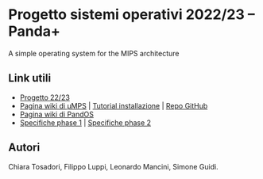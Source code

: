 # Progetto sistemi operativi 2022/23 – Panda+

A simple operating system for the MIPS architecture


## Link utili

- [Progetto 22/23](https://www.cs.unibo.it/~renzo/so/progetto.shtml)
- [Pagina wiki di µMPS](https://wiki.virtualsquare.org/#!education/umps.md) | [Tutorial installazione](https://wiki.virtualsquare.org/#!education/tutorials/umps/installation.md) | [Repo GitHub](https://github.com/virtualsquare/umps3)
- [Pagina wiki di PandOS](https://wiki.virtualsquare.org/#!education/pandos.md)
- [Specifiche phase 1](https://www.cs.unibo.it/~renzo/so/panda+/panda+phase1.pdf) | [Specifiche phase 2](https://www.cs.unibo.it/~renzo/so/panda+/panda+phase2.pdf)

## Autori
Chiara Tosadori,
Filippo Luppi,
Leonardo Mancini,
Simone Guidi.
